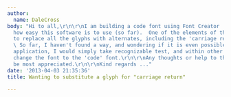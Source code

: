 ```yaml
---
author:
  name: DaleCross
body: "Hi to all,\r\n\r\nI am building a code font using Font Creator ... I am amazed
  how easy this software is to use (so far).  One of the elements of the 'code' is
  to replace all the glyphs with alternates, including the 'carriage return' or 'enter'.
  \ So far, I haven't found a way, and wondering if it is even possible.\r\n\r\nIn
  application, I would simply take recognizable test, and within other applications,
  change the font to the 'code' font.\r\n\r\nAny thoughts or help to this novice would
  be most appreciated.\r\n\r\nKind regards ..."
date: '2013-04-03 21:35:36'
title: Wanting to substitute a glyph for "carriage return"

---
```

